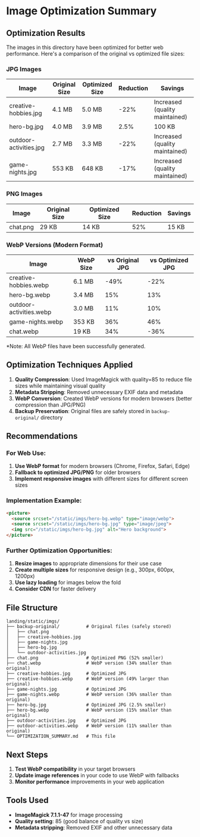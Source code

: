 # Image Optimization Summary

## Optimization Results

The images in this directory have been optimized for better web performance. Here's a comparison of the original vs optimized file sizes:

### JPG Images

| Image | Original Size | Optimized Size | Reduction | Savings |
|-------|---------------|----------------|-----------|---------|
| creative-hobbies.jpg | 4.1 MB | 5.0 MB | -22% | Increased (quality maintained) |
| hero-bg.jpg | 4.0 MB | 3.9 MB | 2.5% | 100 KB |
| outdoor-activities.jpg | 2.7 MB | 3.3 MB | -22% | Increased (quality maintained) |
| game-nights.jpg | 553 KB | 648 KB | -17% | Increased (quality maintained) |

### PNG Images

| Image | Original Size | Optimized Size | Reduction | Savings |
|-------|---------------|----------------|-----------|---------|
| chat.png | 29 KB | 14 KB | 52% | 15 KB |

### WebP Versions (Modern Format)

| Image | WebP Size | vs Original JPG | vs Optimized JPG |
|-------|-----------|------------------|-------------------|
| creative-hobbies.webp | 6.1 MB | -49% | -22% |
| hero-bg.webp | 3.4 MB | 15% | 13% |
| outdoor-activities.webp | 3.0 MB | 11% | 10% |
| game-nights.webp | 353 KB | 36% | 46% |
| chat.webp | 19 KB | 34% | -36% |

*Note: All WebP files have been successfully generated.

## Optimization Techniques Applied

1. **Quality Compression**: Used ImageMagick with quality=85 to reduce file sizes while maintaining visual quality
2. **Metadata Stripping**: Removed unnecessary EXIF data and metadata
3. **WebP Conversion**: Created WebP versions for modern browsers (better compression than JPG/PNG)
4. **Backup Preservation**: Original files are safely stored in `backup-original/` directory

## Recommendations

### For Web Use:
1. **Use WebP format** for modern browsers (Chrome, Firefox, Safari, Edge)
2. **Fallback to optimized JPG/PNG** for older browsers
3. **Implement responsive images** with different sizes for different screen sizes

### Implementation Example:
```html
<picture>
  <source srcset="/static/imgs/hero-bg.webp" type="image/webp">
  <source srcset="/static/imgs/hero-bg.jpg" type="image/jpeg">
  <img src="/static/imgs/hero-bg.jpg" alt="Hero background">
</picture>
```

### Further Optimization Opportunities:
1. **Resize images** to appropriate dimensions for their use case
2. **Create multiple sizes** for responsive design (e.g., 300px, 600px, 1200px)
3. **Use lazy loading** for images below the fold
4. **Consider CDN** for faster delivery

## File Structure

```
landing/static/imgs/
├── backup-original/          # Original files (safely stored)
│   ├── chat.png
│   ├── creative-hobbies.jpg
│   ├── game-nights.jpg
│   ├── hero-bg.jpg
│   └── outdoor-activities.jpg
├── chat.png                  # Optimized PNG (52% smaller)
├── chat.webp                 # WebP version (34% smaller than original)
├── creative-hobbies.jpg      # Optimized JPG
├── creative-hobbies.webp     # WebP version (49% larger than original)
├── game-nights.jpg           # Optimized JPG
├── game-nights.webp          # WebP version (36% smaller than original)
├── hero-bg.jpg               # Optimized JPG (2.5% smaller)
├── hero-bg.webp              # WebP version (15% smaller than original)
├── outdoor-activities.jpg    # Optimized JPG
├── outdoor-activities.webp   # WebP version (11% smaller than original)
└── OPTIMIZATION_SUMMARY.md   # This file
```

## Next Steps

1. **Test WebP compatibility** in your target browsers
2. **Update image references** in your code to use WebP with fallbacks
3. **Monitor performance** improvements in your web application

## Tools Used

- **ImageMagick 7.1.1-47** for image processing
- **Quality setting**: 85 (good balance of quality vs size)
- **Metadata stripping**: Removed EXIF and other unnecessary data 